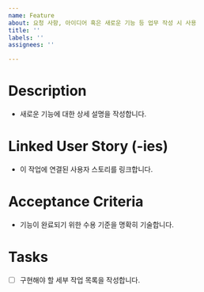 ```yaml
---
name: Feature
about: 요청 사항, 아이디어 혹은 새로운 기능 등 업무 작성 시 사용
title: ''
labels: ''
assignees: ''

---
```


# Description
- 새로운 기능에 대한 상세 설명을 작성합니다.

# Linked User Story (-ies)
- 이 작업에 연결된 사용자 스토리를 링크합니다.

# Acceptance Criteria
- 기능이 완료되기 위한 수용 기준을 명확히 기술합니다.

# Tasks
- [ ] 구현해야 할 세부 작업 목록을 작성합니다.

